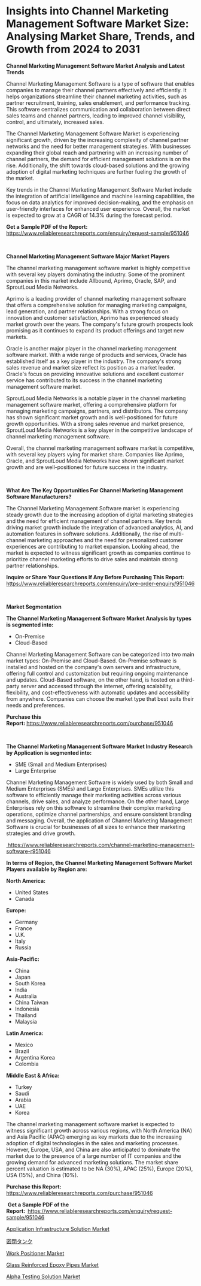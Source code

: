 <p><h1>Insights into Channel Marketing Management Software Market Size: Analysing Market Share, Trends, and Growth from 2024 to 2031</h1></p><p><strong>Channel Marketing Management Software Market Analysis and Latest Trends</strong></p>
<p><p>Channel Marketing Management Software is a type of software that enables companies to manage their channel partners effectively and efficiently. It helps organizations streamline their channel marketing activities, such as partner recruitment, training, sales enablement, and performance tracking. This software centralizes communication and collaboration between direct sales teams and channel partners, leading to improved channel visibility, control, and ultimately, increased sales.</p><p>The Channel Marketing Management Software Market is experiencing significant growth, driven by the increasing complexity of channel partner networks and the need for better management strategies. With businesses expanding their global reach and partnering with an increasing number of channel partners, the demand for efficient management solutions is on the rise. Additionally, the shift towards cloud-based solutions and the growing adoption of digital marketing techniques are further fueling the growth of the market.</p><p>Key trends in the Channel Marketing Management Software Market include the integration of artificial intelligence and machine learning capabilities, the focus on data analytics for improved decision-making, and the emphasis on user-friendly interfaces for enhanced user experience. Overall, the market is expected to grow at a CAGR of 14.3% during the forecast period.</p></p>
<p><strong>Get a Sample PDF of the Report:&nbsp;</strong> <a href="https://www.reliableresearchreports.com/enquiry/request-sample/951046">https://www.reliableresearchreports.com/enquiry/request-sample/951046</a></p>
<p>&nbsp;</p>
<p><strong>Channel Marketing Management Software Major Market Players</strong></p>
<p><p>The channel marketing management software market is highly competitive with several key players dominating the industry. Some of the prominent companies in this market include Allbound, Aprimo, Oracle, SAP, and SproutLoud Media Networks.</p><p>Aprimo is a leading provider of channel marketing management software that offers a comprehensive solution for managing marketing campaigns, lead generation, and partner relationships. With a strong focus on innovation and customer satisfaction, Aprimo has experienced steady market growth over the years. The company's future growth prospects look promising as it continues to expand its product offerings and target new markets.</p><p>Oracle is another major player in the channel marketing management software market. With a wide range of products and services, Oracle has established itself as a key player in the industry. The company's strong sales revenue and market size reflect its position as a market leader. Oracle's focus on providing innovative solutions and excellent customer service has contributed to its success in the channel marketing management software market.</p><p>SproutLoud Media Networks is a notable player in the channel marketing management software market, offering a comprehensive platform for managing marketing campaigns, partners, and distributors. The company has shown significant market growth and is well-positioned for future growth opportunities. With a strong sales revenue and market presence, SproutLoud Media Networks is a key player in the competitive landscape of channel marketing management software.</p><p>Overall, the channel marketing management software market is competitive, with several key players vying for market share. Companies like Aprimo, Oracle, and SproutLoud Media Networks have shown significant market growth and are well-positioned for future success in the industry.</p></p>
<p>&nbsp;</p>
<p><strong>What Are The Key Opportunities For Channel Marketing Management Software Manufacturers?</strong></p>
<p><p>The Channel Marketing Management Software market is experiencing steady growth due to the increasing adoption of digital marketing strategies and the need for efficient management of channel partners. Key trends driving market growth include the integration of advanced analytics, AI, and automation features in software solutions. Additionally, the rise of multi-channel marketing approaches and the need for personalized customer experiences are contributing to market expansion. Looking ahead, the market is expected to witness significant growth as companies continue to prioritize channel marketing efforts to drive sales and maintain strong partner relationships.</p></p>
<p><strong>Inquire or Share Your Questions If Any Before Purchasing This Report:</strong> <a href="https://www.reliableresearchreports.com/enquiry/pre-order-enquiry/951046">https://www.reliableresearchreports.com/enquiry/pre-order-enquiry/951046</a></p>
<p>&nbsp;</p>
<p><strong>Market Segmentation</strong></p>
<p><strong>The Channel Marketing Management Software Market Analysis by types is segmented into:</strong></p>
<p><ul><li>On-Premise</li><li>Cloud-Based</li></ul></p>
<p><p>Channel Marketing Management Software can be categorized into two main market types: On-Premise and Cloud-Based. On-Premise software is installed and hosted on the company's own servers and infrastructure, offering full control and customization but requiring ongoing maintenance and updates. Cloud-Based software, on the other hand, is hosted on a third-party server and accessed through the internet, offering scalability, flexibility, and cost-effectiveness with automatic updates and accessibility from anywhere. Companies can choose the market type that best suits their needs and preferences.</p></p>
<p><strong>Purchase this Report:&nbsp;</strong><a href="https://www.reliableresearchreports.com/purchase/951046">https://www.reliableresearchreports.com/purchase/951046</a></p>
<p>&nbsp;</p>
<p><strong>The Channel Marketing Management Software Market Industry Research by Application is segmented into:</strong></p>
<p><ul><li>SME (Small and Medium Enterprises)</li><li>Large Enterprise</li></ul></p>
<p><p>Channel Marketing Management Software is widely used by both Small and Medium Enterprises (SMEs) and Large Enterprises. SMEs utilize this software to efficiently manage their marketing activities across various channels, drive sales, and analyze performance. On the other hand, Large Enterprises rely on this software to streamline their complex marketing operations, optimize channel partnerships, and ensure consistent branding and messaging. Overall, the application of Channel Marketing Management Software is crucial for businesses of all sizes to enhance their marketing strategies and drive growth.</p></p>
<p><a href="https://www.reliableresearchreports.com/channel-marketing-management-software-r951046">&nbsp;https://www.reliableresearchreports.com/channel-marketing-management-software-r951046</a></p>
<p><strong>In terms of Region, the Channel Marketing Management Software Market Players available by Region are:</strong></p>
<p>
    <p> <strong> North America: </strong>
        <ul>
            <li>United States</li>
            <li>Canada</li>
        </ul>
        </p> 
    <p> <strong> Europe: </strong>
        <ul>
            <li>Germany</li>
            <li>France</li>
            <li>U.K.</li>
            <li>Italy</li>
            <li>Russia</li>
        </ul>
        </p> 
    <p> <strong> Asia-Pacific: </strong>
        <ul>
            <li>China</li>
            <li>Japan</li>
            <li>South Korea</li>
            <li>India</li>
            <li>Australia</li>
            <li>China Taiwan</li>
            <li>Indonesia</li>
            <li>Thailand</li>
            <li>Malaysia</li>
        </ul>
        </p> 
    <p> <strong> Latin America: </strong>
        <ul>
            <li>Mexico</li>
            <li>Brazil</li>
            <li>Argentina Korea</li>
            <li>Colombia</li>
        </ul>
        </p> 
    <p> <strong> Middle East & Africa: </strong>
        <ul>
            <li>Turkey</li>
            <li>Saudi</li>
            <li>Arabia</li>
            <li>UAE</li>
            <li>Korea</li>
        </ul>
    </p>
    </p>
<p><p>The channel marketing management software market is expected to witness significant growth across various regions, with North America (NA) and Asia Pacific (APAC) emerging as key markets due to the increasing adoption of digital technologies in the sales and marketing processes. However, Europe, USA, and China are also anticipated to dominate the market due to the presence of a large number of IT companies and the growing demand for advanced marketing solutions. The market share percent valuation is estimated to be NA (30%), APAC (25%), Europe (20%), USA (15%), and China (10%).</p></p>
<p><strong>Purchase this Report: </strong><a href="https://www.reliableresearchreports.com/purchase/951046">https://www.reliableresearchreports.com/purchase/951046</a></p>
<p>&nbsp;<strong>Get a Sample PDF of the Report:&nbsp;&nbsp;</strong><a href="https://www.reliableresearchreports.com/enquiry/request-sample/951046">https://www.reliableresearchreports.com/enquiry/request-sample/951046</a></p>
<p><strong></strong></p>
<p><p><a href="https://github.com/Hazelklievgspy6vdcsmu106w/Market-Research-Report-List-2/blob/main/application-infrastructure-solution-market.md">Application Infrastructure Solution Market</a></p><p><a href="https://github.com/EstelWisozk1/Market-Research-Report-List-1/blob/main/817855057341.md">密閉タンク</a></p><p><a href="https://www.linkedin.com/pulse/work-positionernbspmarket-focuses-market-share-size-projected-mv6de">Work Positioner Market</a></p><p><a href="https://issuu.com/reportprime-2/docs/glass-reinforced-epoxy-pipes-market-size-2030.pptx">Glass Reinforced Epoxy Pipes Market</a></p><p><a href="https://github.com/lubmix/Market-Research-Report-List-2/blob/main/alpha-testing-solution-market.md">Alpha Testing Solution Market</a></p></p>
